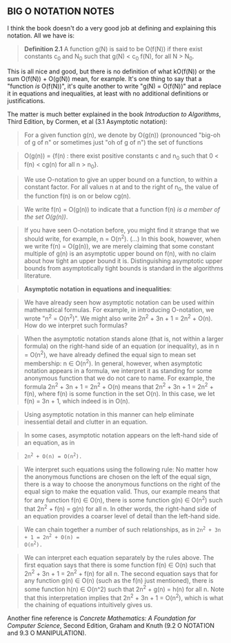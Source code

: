 BIG O NOTATION NOTES
--------------------

I think the book doesn't do a very good job at defining and explaining this notation. All we have is:

>**Definition 2.1**  A function g(N) is said to be O(f(N)) if there exist constants c<sub>0</sub> and N<sub>0</sub> such that g(N) < c<sub>0</sub> f(N), for all N > N<sub>0</sub>.

This is all nice and good, but there is no definition of what kO(f(N)) or the sum O(f(N)) + O(g(N)) mean, for example. It's one thing to say that a "function _is_ O(f(N))", it's quite another to write "g(N) = O(f(N))" and replace it in equations and inequalities, at least with no additional definitions or justifications.

The matter is much better explained in the book _Introduction to Algorithms_, Third Edition, by Cormen, et al (3.1 Asymptotic notation):

>For a given function g(n), we denote by O(g(n)) (pronounced "big-oh of g of n" or sometimes just "oh of g of n") the set of functions

>O(g(n)) = {f(n) : there exist positive constants c and n<sub>0</sub> such that 0 < f(n) < cg(n) for all n > n<sub>0</sub>}.

>We use O-notation to give an upper bound on a function, to within a constant factor. For all values n at and to the right of n<sub>0</sub>, the value of the function f(n) is on or below cg(n).

>We write f(n) = O(g(n)) to indicate that a function f(n) _is a member of the set O(g(n))_.

>If you have seen O-notation before, you might find it strange that we should write, for example, n = O(n<sup>2</sup>). (...) In this book, however, when we write f(n) = O(g(n)), we are merely claiming that some constant multiple of g(n) is an asymptotic upper bound on f(n), with no claim about how tight an upper bound it is. Distinguishing asymptotic upper bounds from asymptotically tight bounds is standard in the algorithms literature.

>**Asymptotic notation in equations and inequalities**:

>We have already seen how asymptotic notation can be used within mathematical formulas. For example, in introducing O-notation, we wrote "n<sup>2</sup> = O(n<sup>2</sup>)". We might also write 2n<sup>2</sup> + 3n + 1 = 2n<sup>2</sup> + O(n). How do we interpret such formulas?

>When the asymptotic notation stands alone (that is, not within a larger formula) on the right-hand side of an equation (or inequality), as in n = O(n<sup>2</sup>), we have already defined the equal sign to mean set membership: n ∈ O(n<sup>2</sup>). In general, however, when asymptotic notation appears in a formula, we interpret it as standing for some anonymous function that we do not care to name. For example, the formula 2n<sup>2</sup> + 3n + 1 = 2n<sup>2</sup> + O(n) means that 2n<sup>2</sup> + 3n + 1 = 2n<sup>2</sup> + f(n), where f(n) is some function in the set O(n). In this case, we let f(n) = 3n + 1, which indeed is in O(n).

>Using asymptotic notation in this manner can help eliminate inessential detail and clutter in an equation.

>In some cases, asymptotic notation appears on the left-hand side of an equation, as in

><code>2n<sup>2</sup> + O(n) = O(n<sup>2</sup>).</code>

>We interpret such equations using the following rule: No matter how the anonymous functions are chosen on the left of the equal sign, there is a way to choose the anonymous functions on the right of the equal sign to make the equation valid. Thus, our example means that for any function f(n) ∈ O(n), there is some function g(n) ∈ O(n<sup>2</sup>) such that 2n<sup>2</sup> + f(n) = g(n) for all n. In other words, the right-hand side of an equation provides a coarser level of detail than the left-hand side.

>We can chain together a number of such relationships, as in <code>2n<sup>2</sup> + 3n + 1 = 2n<sup>2</sup> + O(n) = O(n<sup>2</sup>).</code>

>We can interpret each equation separately by the rules above. The first equation says that there is some function f(n) ∈ O(n) such that 2n<sup>2</sup> + 3n + 1 = 2n<sup>2</sup> + f(n) for all n. The second equation says that for any function g(n) ∈ O(n) (such as the f(n) just mentioned), there is some function h(n) ∈ O(n^2) such that 2n<sup>2</sup> + g(n) = h(n) for all n. Note that this interpretation implies that 2n<sup>2</sup> + 3n + 1 = O(n<sup>2</sup>), which is what the chaining of equations intuitively gives us.

Another fine reference is _Concrete Mathematics: A Foundation for Computer Science_, Second Edition, Graham and Knuth (9.2 O NOTATION and 9.3 O MANIPULATION).
